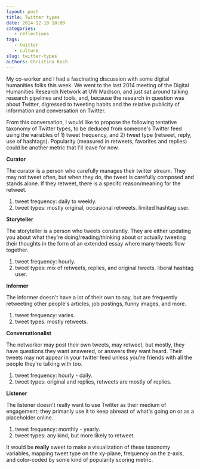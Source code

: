 ```yaml
---
layout: post
title: Twitter types
date: 2014-12-18 18:00
categories: 
   - reflections
tags: 
   - twitter
   - culture
slug: twitter-types
authors: Christina Koch
---
```


My co-worker and I had a fascinating discussion with some digital humanities folks this week.  We went to the last 2014 meeting of the Digital Humanities Research Network at UW Madison, and just sat around talking research pipelines and tools, and, because the research in question was about Twitter, digressed to tweeting habits and the relative publicity of information and conversation on Twitter.  

From this conversation, I would like to propose the following tentative taxonomy of Twitter types, to be deduced from someone's Twitter feed using the variables of 1) tweet frequency, and 2) tweet type (retweet, reply, use of hashtags).  Popularity (measured in retweets, favorites and replies) could be another metric that I'll leave for now.  

**Curator**

The curator is a person who carefully manages their twitter stream.  They may not tweet often, but when they do, the tweet is carefully composed and stands alone.  If they retweet, there is a specifc reason/meaning for the retweet.  
1) tweet frequency: daily to weekly.
2) tweet types: mostly original, occasional retweets.  limited hashtag user. 

**Storyteller**

The storyteller is a person who tweets constantly.  They are either updating you about what they're doing/reading/thinking about or actually tweeting their thoughts in the form of an extended essay where many tweets flow together.  
1) tweet frequency: hourly.
2) tweet types: mix of retweets, replies, and original tweets.  liberal hashtag user.  

**Informer**

The informer doesn't have a lot of their own to say, but are frequently retweeting other people's articles, job postings, funny images, and more.  
1) tweet frequency: varies.
2) tweet types: mostly retweets.

**Conversationalist**

The networker may post their own tweets, may retweet, but mostly, they have questions they want answered, or answers they want heard.  Their tweets may not appear in your twitter feed unless you're friends with all the people they're talking with too.  
1) tweet frequency: hourly - daily.
2) tweet types: original and replies, retweets are mostly of replies.

**Listener**

The listener doesn't really want to use Twitter as their medium of engagement; they primarily use it to keep abreast of what's going on or as a placeholder online.  
1) tweet frequency: monthly - yearly.
2) tweet types: any kind, but more likely to retweet.  

It would be **really** sweet to make a visualization of these taxonomy variables, mapping tweet type on the xy-plane, frequency on the z-axis, and color-coded by some kind of popularity scoring metric.  